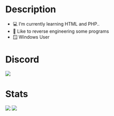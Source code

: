 # Description
- 💻 I’m currently learning HTML and PHP..
- 🔧 Like to reverse engineering some programs
- 🪟 Windows User

# Discord
<a href="#">
  <img align="center" src="https://lanyard.cnrad.dev/api/668748164467261467"/>
</a>

# Stats
<picture>
<source 
  srcset="https://github-readme-stats.vercel.app/api?username=rast6&show_icons=true&theme=radical"
  media="(prefers-color-scheme: dark)"
/>
<source
  srcset="https://github-readme-stats.vercel.app/api?username=rast6&show_icons=true"
  media="(prefers-color-scheme: light), (prefers-color-scheme: no-preference)"
/>
<img src="https://github-readme-stats.vercel.app/api?username=rast6&show_icons=true" />
</picture>
<picture>
      <img src="https://github-readme-stats.vercel.app/api/top-langs/?username=rast6&hide=html&theme=graywhite&layout=compact&hide_border=true">
  </picture>
